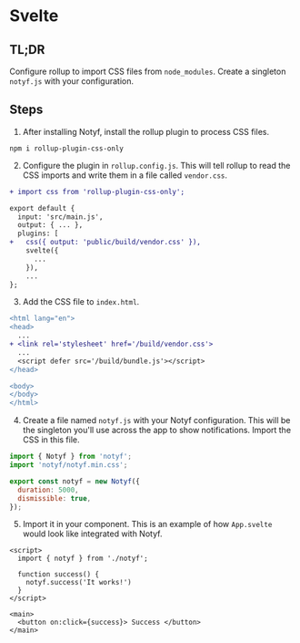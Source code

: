 # Svelte

## TL;DR

Configure rollup to import CSS files from `node_modules`. Create a singleton `notyf.js` with your configuration.

## Steps

1. After installing Notyf, install the rollup plugin to process CSS files.

```
npm i rollup-plugin-css-only
```

2. Configure the plugin in `rollup.config.js`. This will tell rollup to read the CSS imports and write them in a file called `vendor.css`.

```diff
+ import css from 'rollup-plugin-css-only';

export default {
  input: 'src/main.js',
  output: { ... },
  plugins: [
+   css({ output: 'public/build/vendor.css' }),
    svelte({
      ...
    }),
    ...
};
```

3. Add the CSS file to `index.html`.

```diff
<html lang="en">
<head>
  ...
+ <link rel='stylesheet' href='/build/vendor.css'>
  ...
  <script defer src='/build/bundle.js'></script>
</head>

<body>
</body>
</html>
```

4. Create a file named `notyf.js` with your Notyf configuration. This will be the singleton you'll use across the app to show notifications. Import the CSS in this file.

```javascript
import { Notyf } from 'notyf';
import 'notyf/notyf.min.css';

export const notyf = new Notyf({
  duration: 5000,
  dismissible: true,
});
```

5. Import it in your component. This is an example of how `App.svelte` would look like integrated with Notyf.

```
<script>
  import { notyf } from './notyf';

  function success() {
    notyf.success('It works!')
  }
</script>

<main>
  <button on:click={success}> Success </button>
</main>
```
